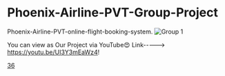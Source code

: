 # Phoenix-Airline-PVT-Group-Project
 Phoenix-Airline-PVT-online-flight-booking-system.
![Group 1](https://user-images.githubusercontent.com/87580847/194929366-b7af1ba6-7d15-4d54-8948-d0ad1e92ae6b.png)





You can view as Our Project via YouTube😍 
Link-----> https://youtu.be/UI3Y3mEaWz4!




[36](https://user-images.githubusercontent.com/87580847/197202703-f20f1bf5-799b-43e2-86b1-04a31a421734.png)

